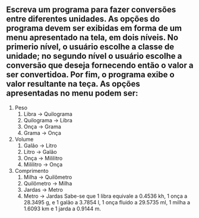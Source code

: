 ## Escreva um programa para fazer conversões entre diferentes unidades. As opções do programa devem ser exibidas em forma de um menu apresentado na tela, em dois níveis. No primerio nível, o usuário escolhe a classe de unidade; no segundo nível o usuário escolhe a conversão que deseja fornecendo então o valor a ser convertidoa. Por fim, o programa exibe o valor resultante na teça. As opções apresentadas no menu podem ser:
1. Peso
	1. Libra → Quilograma
	2. Quilograma → Libra
	3. Onça → Grama
	4. Grama → Onça
2. Volume
	1. Galão → Litro
	2. Litro → Galão
	3. Onça → Mililitro
	4. Mililitro → Onça
3. Comprimento
	1. Milha → Quilômetro
	2. Quilômetro → Milha
	3. Jardas → Metro
	4. Metro → Jardas
Sabe-se que 1 libra equivale a 0.4536 kh, 1 onça a 28.3495 g, e 1 galão a 3.7854 l, 1 onça fluido a 29.5735 ml, 1 milha a 1.6093 km e 1 jarda a 0.9144 m.
